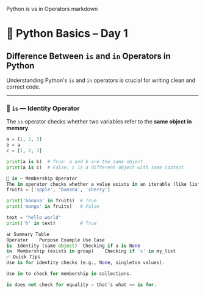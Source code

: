 Python is vs in Operators
markdown
# 🐍 Python Basics – Day 1  
## Difference Between `is` and `in` Operators in Python

Understanding Python's `is` and `in` operators is crucial for writing clean and correct code.

---

### 🔹 `is` — Identity Operator  
The `is` operator checks whether two variables refer to the **same object in memory**.

```python
a = [1, 2, 3]
b = a
c = [1, 2, 3]

print(a is b)  # True: a and b are the same object
print(a is c)  # False: c is a different object with same content

🔹 in — Membership Operator
The in operator checks whether a value exists in an iterable (like lists, strings, or tuples).
fruits = ['apple', 'banana', 'cherry']

print('banana' in fruits)  # True
print('mango' in fruits)   # False

text = "hello world"
print('h' in text)         # True

📊 Summary Table
Operator	Purpose	Example Use Case
is	Identity (same object)	Checking if a is None
in	Membership (exists in group)	Checking if 'x' in my_list
✅ Quick Tips
Use is for identity checks (e.g., None, singleton values).

Use in to check for membership in collections.

is does not check for equality — that’s what == is for.


